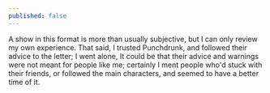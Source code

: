 ```yaml
---
published: false
---
```


A show in this format is more than usually subjective, but I can only review my own experience. That said, I trusted Punchdrunk, and followed their advice to the letter; I went alone,  It could be that their advice and warnings were not meant for people like me; certainly I ment people who'd stuck with their friends, or followed the main characters, and seemed to have a better time of it. 